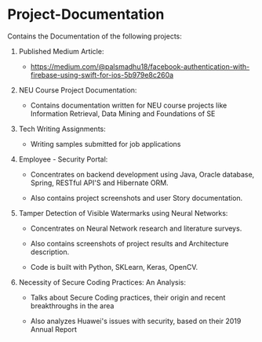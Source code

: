# Project-Documentation
Contains the Documentation of the following projects:

1. Published Medium Article: 

     - https://medium.com/@palsmadhu18/facebook-authentication-with-firebase-using-swift-for-ios-5b979e8c260a
     

2. NEU Course Project Documentation:

     - Contains documentation written for NEU course projects like Information Retrieval, Data Mining and Foundations of SE
     
     
3. Tech Writing Assignments:
     
     - Writing samples submitted for job applications
     

4. Employee - Security Portal:

     - Concentrates on backend development using Java, Oracle database, Spring, RESTful API'S and Hibernate ORM. 
 
     - Also contains project screenshots and user Story documentation.
 
 
5. Tamper Detection of Visible Watermarks using Neural Networks:

     - Concentrates on Neural Network research and literature surveys.
 
     - Also contains screenshots of project results and Architecture description.
 
     - Code is built with Python, SKLearn, Keras, OpenCV.
     
     
6. Necessity of Secure Coding Practices: An Analysis:

     - Talks about Secure Coding practices, their origin and recent breakthroughs in the area
     
     - Also analyzes Huawei's issues with security, based on their 2019 Annual Report
